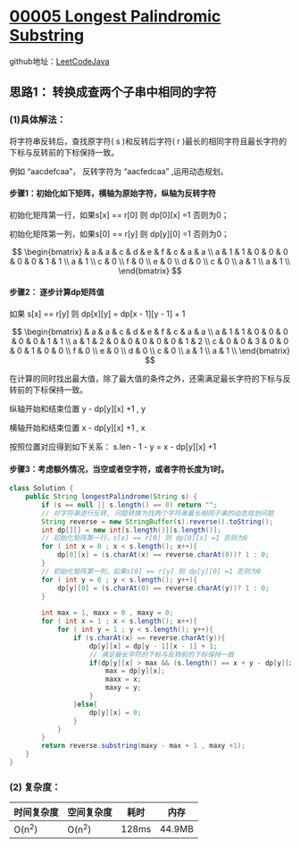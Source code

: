 # [00005 Longest Palindromic Substring](https://leetcode.com/problems/longest-palindromic-substring/)
github地址：[LeetCodeJava](https://github.com/binggouxsm/LeetCodeJava)

## 思路1： 转换成查两个子串中相同的字符
### (1)具体解法：
将字符串反转后，查找原字符( s )和反转后字符( r )最长的相同字符且最长字符的下标与反转前的下标保持一致。

例如 “aacdefcaa”， 反转字符为 “aacfedcaa” ,运用动态规划。

#### 步骤1：初始化如下矩阵，横轴为原始字符，纵轴为反转字符

初始化矩阵第一行，如果s\[x] == r\[0] 则 dp\[0]\[x] =1 否则为0；

初始化矩阵第一列，如果s\[0] == r\[y] 则 dp\[y]\[0] =1 否则为0；

$$
 \begin{bmatrix}
      & a & a & c & d & e & f & c & a & a \\
   a & 1 & 1 & 0 & 0 & 0 & 0 & 0 & 1  & 1 \\
   a & 1 \\
   c & 0 \\
   f & 0 \\
   e & 0 \\
   d & 0 \\
   c & 0 \\
   a & 1 \\
   a & 1 \\
  \end{bmatrix}
$$

#### 步骤2： 逐步计算dp矩阵值
如果 s\[x] == r\[y] 则 dp\[x]\[y] =  dp\[x - 1]\[y - 1] + 1

$$
 \begin{bmatrix}
      & a & a & c & d & e & f & c & a & a \\
   a & 1 & 1 & 0 & 0 & 0 & 0 & 0 & 1  & 1 \\
   a & 1 & 2 & 0 & 0 & 0 & 0 & 0 & 1  & 2 \\
   c & 0 & 0 & 3 & 0 & 0 & 0 & 1 & 0  & 0 \\
   f & 0 \\
   e & 0 \\
   d & 0 \\
   c & 0 \\
   a & 1 \\
   a & 1 \\
  \end{bmatrix}
$$

在计算的同时找出最大值，除了最大值的条件之外，还需满足最长字符的下标与反转前的下标保持一致。

纵轴开始和结束位置 y - dp\[y]\[x] +1 , y

横轴开始和结束位置 x - dp\[y]\[x] +1 , x

按照位置对应得到如下关系： s.len - 1 - y = x - dp\[y]\[x] +1

#### 步骤3：考虑额外情况，当空或者空字符，或者字符长度为1时。

```java
class Solution {
    public String longestPalindrome(String s) {
        if (s == null || s.length() == 0) return "";
        // 对字符串进行反转, 问题转换为找两个字符串最长相同子串的动态规划问题
        String reverse = new StringBuffer(s).reverse().toString();
        int dp[][] = new int[s.length()][s.length()];
        // 初始化矩阵第一行，s[x] == r[0] 则 dp[0][x] =1 否则为0
        for ( int x = 0 ; x < s.length(); x++){
            dp[0][x] = (s.charAt(x) == reverse.charAt(0))? 1 : 0;
        }
        // 初始化矩阵第一列，如果s[0] == r[y] 则 dp[y][0] =1 否则为0
        for ( int y = 0 ; y < s.length(); y++){
            dp[y][0] = (s.charAt(0) == reverse.charAt(y))? 1 : 0;
        }
        
        int max = 1, maxx = 0 , maxy = 0;
        for ( int x = 1 ; x < s.length(); x++){
            for ( int y = 1 ; y < s.length(); y++){
                if (s.charAt(x) == reverse.charAt(y)){
                    dp[y][x] = dp[y - 1][x - 1] + 1;
                    // 满足最长字符的下标与反转前的下标保持一致
                    if(dp[y][x] > max && (s.length() == x + y - dp[y][x] + 2 )){
                        max = dp[y][x];
                        maxx = x;
                        maxy = y;
                    }
                }else{
                    dp[y][x] = 0;
                }
            }
        }
        return reverse.substring(maxy - max + 1 , maxy +1); 
    }
}
```

### (2) 复杂度：

时间复杂度| 空间复杂度 | 耗时 | 内存
--- | --- | --- | ---
O(n<sup>2</sup>) | O(n<sup>2</sup>) | 128ms | 44.9MB
